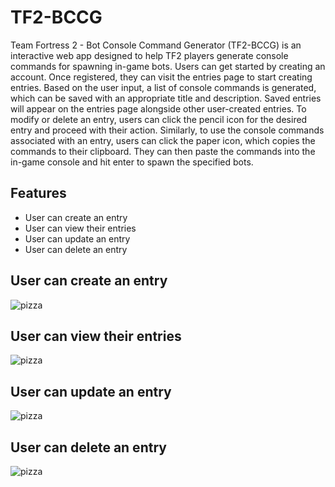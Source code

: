 # TF2-BCCG

Team Fortress 2 - Bot Console Command Generator (TF2-BCCG) is an interactive web app designed to help TF2 players generate console commands for spawning in-game bots. Users can get started by creating an account. Once registered, they can visit the entries page to start creating entries. Based on the user input, a list of console commands is generated, which can be saved with an appropriate title and description. Saved entries will appear on the entries page alongside other user-created entries. To modify or delete an entry, users can click the pencil icon for the desired entry and proceed with their action. Similarly, to use the console commands associated with an entry, users can click the paper icon, which copies the commands to their clipboard. They can then paste the commands into the in-game console and hit enter to spawn the specified bots.

## Features
- User can create an entry
- User can view their entries
- User can update an entry
- User can delete an entry

## User can create an entry
![pizza](https://github.com/user-attachments/assets/0616b1b4-85e9-41c3-af8d-d8424345e5b7)

## User can view their entries
![pizza](https://github.com/user-attachments/assets/b5d2d3d4-34a3-4249-ad7f-2592779f58ce)

## User can update an entry
![pizza](https://github.com/user-attachments/assets/645a7a30-c1df-4949-bb9b-efeb07a54e20)

## User can delete an entry
![pizza](https://github.com/user-attachments/assets/df458ff5-ccde-4aa8-bf2e-f13be2e1efff)
